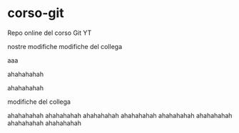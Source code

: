 # corso-git

Repo online del corso Git YT

nostre modifiche
modifiche del collega

aaa

ahahahahah

ahahahahah

modifiche del collega

ahahahahah
ahahahahah
ahahahahah
ahahahahah
ahahahahah
ahahahahah
ahahahahah
ahahahahah
